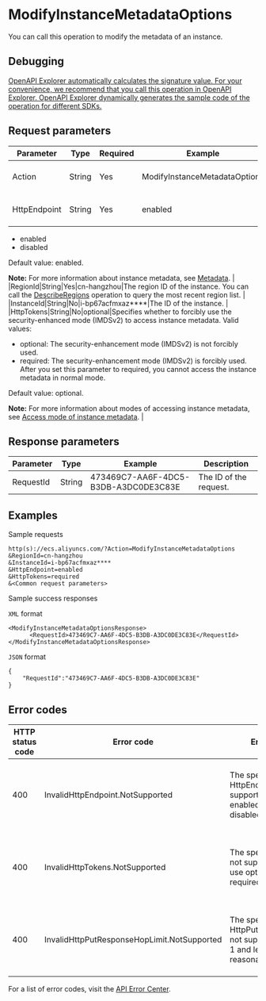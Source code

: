 # ModifyInstanceMetadataOptions

You can call this operation to modify the metadata of an instance.

## Debugging

[OpenAPI Explorer automatically calculates the signature value. For your convenience, we recommend that you call this operation in OpenAPI Explorer. OpenAPI Explorer dynamically generates the sample code of the operation for different SDKs.](https://api.aliyun.com/#product=Ecs&api=ModifyInstanceMetadataOptions&type=RPC&version=2014-05-26)

## Request parameters

|Parameter|Type|Required|Example|Description|
|---------|----|--------|-------|-----------|
|Action|String|Yes|ModifyInstanceMetadataOptions|The operation that you want to perform. Set the value to ModifyInstanceMetadataOptions. |
|HttpEndpoint|String|Yes|enabled|Specifies whether to enable the metadata HTTP endpoint on the instance. Valid values:

-   enabled
-   disabled

Default value: enabled.

**Note:** For more information about instance metadata, see [Metadata](~~49122~~). |
|RegionId|String|Yes|cn-hangzhou|The region ID of the instance. You can call the [DescribeRegions](~~25609~~) operation to query the most recent region list. |
|InstanceId|String|No|i-bp67acfmxaz\*\*\*\*|The ID of the instance. |
|HttpTokens|String|No|optional|Specifies whether to forcibly use the security-enhanced mode \(IMDSv2\) to access instance metadata. Valid values:

-   optional: The security-enhancement mode \(IMDSv2\) is not forcibly used.
-   required: The security-enhancement mode \(IMDSv2\) is forcibly used. After you set this parameter to required, you cannot access the instance metadata in normal mode.

Default value: optional.

**Note:** For more information about modes of accessing instance metadata, see [Access mode of instance metadata](~~150575~~). |

## Response parameters

|Parameter|Type|Example|Description|
|---------|----|-------|-----------|
|RequestId|String|473469C7-AA6F-4DC5-B3DB-A3DC0DE3C83E|The ID of the request. |

## Examples

Sample requests

```
http(s)://ecs.aliyuncs.com/?Action=ModifyInstanceMetadataOptions
&RegionId=cn-hangzhou
&InstanceId=i-bp67acfmxaz****
&HttpEndpoint=enabled
&HttpTokens=required
&<Common request parameters>
```

Sample success responses

`XML` format

```
<ModifyInstanceMetadataOptionsResponse>
      <RequestId>473469C7-AA6F-4DC5-B3DB-A3DC0DE3C83E</RequestId>
</ModifyInstanceMetadataOptionsResponse>
```

`JSON` format

```
{
    "RequestId":"473469C7-AA6F-4DC5-B3DB-A3DC0DE3C83E"
}
```

## Error codes

|HTTP status code|Error code|Error message|Description|
|----------------|----------|-------------|-----------|
|400|InvalidHttpEndpoint.NotSupported|The specified HttpEndpoint not supported, you can use enabled\(default\) or disabled.|The error message returned because the specified HttpEndpoint parameter is invalid. Set the parameter to enabled \(default value\) or disabled.|
|400|InvalidHttpTokens.NotSupported|The specified HttpTokens not supported, you can use optional\(default\) or required.|The error message returned because the specified HttpTokens parameter is invalid. Set the parameter to optional \(default value\) or required.|
|400|InvalidHttpPutResponseHopLimit.NotSupported|The specified HttpPutResponseHopLimit not supported, more than 1 and less than 64 is reasonable.|The error message returned because the specified HttpPutResponseHopLimit parameter is invalid. The value must be in the range of 1 to 64.|

For a list of error codes, visit the [API Error Center](https://error-center.alibabacloud.com/status/product/Ecs).

